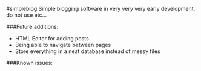 #simpleblog
Simple blogging software in very very very early development, do not use etc...


###Future additions:

 - HTML Editor for adding posts
 - Being able to navigate between pages
 - Store everything in a neat database instead of messy files

###Known issues:
 
